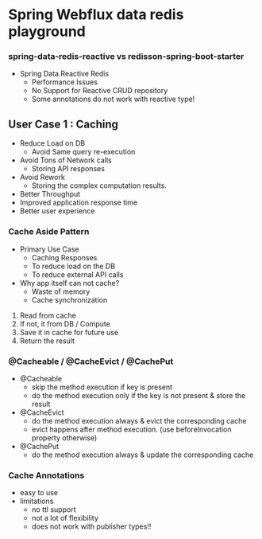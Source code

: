 # Spring Webflux data redis playground
### spring-data-redis-reactive vs redisson-spring-boot-starter

- Spring Data Reactive Redis
  - Performance Issues
  - No Support for Reactive CRUD repository
  - Some annotations do not work with reactive type!

## User Case 1 : Caching
- Reduce Load on DB
  - Avoid Same query re-execution
- Avoid Tons of Network calls
  - Storing API responses
- Avoid Rework
  - Storing the complex computation results.
- Better Throughput
- Improved application response time
- Better user experience
### Cache Aside Pattern
- Primary Use Case
  - Caching Responses
  - To reduce load on the DB
  - To reduce external API calls
- Why app itself can not cache?
  - Waste of memory
  - Cache synchronization
1. Read from cache
2. If not, it from DB / Compute
3. Save it in cache for future use
4. Return the result

### @Cacheable / @CacheEvict / @CachePut
- @Cacheable
  - skip the method execution if key is present
  - do the method execution only if the key is not present & store the result
- @CacheEvict
  - do the method execution always & evict the corresponding cache
  - evict happens after method execution. (use beforeInvocation property otherwise)
- @CachePut
  - do the method execution always & update the corresponding cache

### Cache Annotations
- easy to use
- limitations
  - no ttl support
  - not a lot of flexibility
  - does not work with publisher types!!